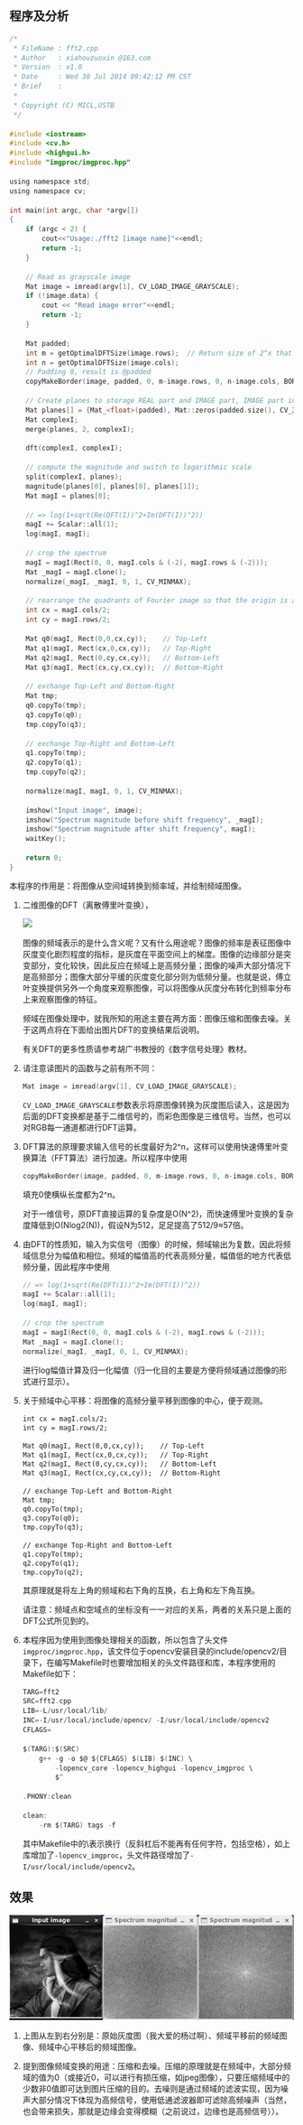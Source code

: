 <!---title:OpenCV基础篇之图像频域-->
<!---keywords:OpenCV-->
<!---date:2014-09-16-->

## 程序及分析

```c
/*
 * FileName : fft2.cpp
 * Author   : xiahouzuoxin @163.com
 * Version  : v1.0
 * Date     : Wed 30 Jul 2014 09:42:12 PM CST
 * Brief    : 
 * 
 * Copyright (C) MICL,USTB
 */

#include <iostream>
#include <cv.h>
#include <highgui.h>
#include "imgproc/imgproc.hpp"

using namespace std;
using namespace cv;

int main(int argc, char *argv[])
{
    if (argc < 2) {
        cout<<"Usage:./fft2 [image name]"<<endl;
        return -1;
    }

    // Read as grayscale image
    Mat image = imread(argv[1], CV_LOAD_IMAGE_GRAYSCALE);
    if (!image.data) {
        cout << "Read image error"<<endl;
        return -1;
    }

    Mat padded;
    int m = getOptimalDFTSize(image.rows);  // Return size of 2^x that suite for FFT
    int n = getOptimalDFTSize(image.cols);
    // Padding 0, result is @padded
    copyMakeBorder(image, padded, 0, m-image.rows, 0, n-image.cols, BORDER_CONSTANT, Scalar::all(0));

    // Create planes to storage REAL part and IMAGE part, IMAGE part init are 0
    Mat planes[] = {Mat_<float>(padded), Mat::zeros(padded.size(), CV_32F) };
    Mat complexI;
    merge(planes, 2, complexI);

    dft(complexI, complexI);

    // compute the magnitude and switch to logarithmic scale
    split(complexI, planes);
    magnitude(planes[0], planes[0], planes[1]);
    Mat magI = planes[0];

    // => log(1+sqrt(Re(DFT(I))^2+Im(DFT(I))^2))
    magI += Scalar::all(1);
    log(magI, magI);

    // crop the spectrum
    magI = magI(Rect(0, 0, magI.cols & (-2), magI.rows & (-2)));
    Mat _magI = magI.clone();
    normalize(_magI, _magI, 0, 1, CV_MINMAX);

    // rearrange the quadrants of Fourier image so that the origin is at the image center
    int cx = magI.cols/2;
    int cy = magI.rows/2;

    Mat q0(magI, Rect(0,0,cx,cy));    // Top-Left
    Mat q1(magI, Rect(cx,0,cx,cy));   // Top-Right
    Mat q2(magI, Rect(0,cy,cx,cy));   // Bottom-Left
    Mat q3(magI, Rect(cx,cy,cx,cy));  // Bottom-Right

    // exchange Top-Left and Bottom-Right
    Mat tmp;
    q0.copyTo(tmp);
    q3.copyTo(q0);
    tmp.copyTo(q3);
    
    // exchange Top-Right and Bottom-Left
    q1.copyTo(tmp);
    q2.copyTo(q1);
    tmp.copyTo(q2);

    normalize(magI, magI, 0, 1, CV_MINMAX);

    imshow("Input image", image);
    imshow("Spectrum magnitude before shift frequency", _magI);
    imshow("Spectrum magnitude after shift frequency", magI);
    waitKey();

    return 0;
}
```

本程序的作用是：将图像从空间域转换到频率域，并绘制频域图像。

1.	二维图像的DFT（离散傅里叶变换），

	<img src="http://www.forkosh.com/mathtex.cgi? \Large F(k,l)={\sum_{i=0}^{i=N-1}}{\sum_{j=0}^{j=N-1}}f(i,j)e^{-j2\pi{(\frac{ki}{N}+\frac{lj}{N}})}">

	图像的频域表示的是什么含义呢？又有什么用途呢？图像的频率是表征图像中灰度变化剧烈程度的指标，是灰度在平面空间上的梯度。图像的边缘部分是突变部分，变化较快，因此反应在频域上是高频分量；图像的噪声大部分情况下是高频部分；图像大部分平缓的灰度变化部分则为低频分量。也就是说，傅立叶变换提供另外一个角度来观察图像，可以将图像从灰度分布转化到频率分布上来观察图像的特征。

	频域在图像处理中，就我所知的用途主要在两方面：图像压缩和图像去噪。关于这两点将在下面给出图片DFT的变换结果后说明。

	有关DFT的更多性质请参考胡广书教授的《数字信号处理》教材。

2.	请注意读图片的函数与之前有所不同：

	```c
	Mat image = imread(argv[1], CV_LOAD_IMAGE_GRAYSCALE);
	```

	`CV_LOAD_IMAGE_GRAYSCALE`参数表示将原图像转换为灰度图后读入，这是因为后面的DFT变换都是基于二维信号的，而彩色图像是三维信号。当然，也可以对RGB每一通道都进行DFT运算。

3.	DFT算法的原理要求输入信号的长度最好为2^n，这样可以使用快速傅里叶变换算法（FFT算法）进行加速。所以程序中使用

	```c
	copyMakeBorder(image, padded, 0, m-image.rows, 0, n-image.cols, BORDER_CONSTANT, Scalar::all(0));
	```
	
	填充0使横纵长度都为2^n。

	对于一维信号，原DFT直接运算的复杂度是O(N^2)，而快速傅里叶变换的复杂度降低到O(Nlog2(N))，假设N为512，足足提高了512/9≈57倍。

4.	由DFT的性质知，输入为实信号（图像）的时候，频域输出为复数，因此将频域信息分为幅值和相位。频域的幅值高的代表高频分量，幅值低的地方代表低频分量，因此程序中使用

	```c
    // => log(1+sqrt(Re(DFT(I))^2+Im(DFT(I))^2))
    magI += Scalar::all(1);
    log(magI, magI);

    // crop the spectrum
    magI = magI(Rect(0, 0, magI.cols & (-2), magI.rows & (-2)));
    Mat _magI = magI.clone();
    normalize(_magI, _magI, 0, 1, CV_MINMAX);
	```

	进行log幅值计算及归一化幅值（归一化目的主要是方便将频域通过图像的形式进行显示）。

5.	关于频域中心平移：将图像的高频分量平移到图像的中心，便于观测。

	```
    int cx = magI.cols/2;
    int cy = magI.rows/2;

    Mat q0(magI, Rect(0,0,cx,cy));    // Top-Left
    Mat q1(magI, Rect(cx,0,cx,cy));   // Top-Right
    Mat q2(magI, Rect(0,cy,cx,cy));   // Bottom-Left
    Mat q3(magI, Rect(cx,cy,cx,cy));  // Bottom-Right

    // exchange Top-Left and Bottom-Right
    Mat tmp;
    q0.copyTo(tmp);
    q3.copyTo(q0);
    tmp.copyTo(q3);
    
    // exchange Top-Right and Bottom-Left
    q1.copyTo(tmp);
    q2.copyTo(q1);
    tmp.copyTo(q2);
	```

	其原理就是将左上角的频域和右下角的互换，右上角和左下角互换。

	请注意：频域点和空域点的坐标没有一一对应的关系，两者的关系只是上面的DFT公式所见到的。

6.	本程序因为使用到图像处理相关的函数，所以包含了头文件`imgproc/imgproc.hpp`，该文件位于opencv安装目录的include/opencv2/目录下，在编写Makefile时也要增加相关的头文件路径和库，本程序使用的Makefile如下：

	```c
	TARG=fft2
	SRC=fft2.cpp
	LIB=-L/usr/local/lib/
	INC=-I/usr/local/include/opencv/ -I/usr/local/include/opencv2
	CFLAGS=

	$(TARG):$(SRC)
		g++ -g -o $@ ${CFLAGS} $(LIB) $(INC) \
			-lopencv_core -lopencv_highgui -lopencv_imgproc \
			$^

	.PHONY:clean

	clean:
		-rm $(TARG) tags -f 
	```

	其中Makefile中的\表示换行（反斜杠后不能再有任何字符，包括空格），如上库增加了`-lopencv_imgproc`，头文件路径增加了`-I/usr/local/include/opencv2`。
	
## 效果

![dft]

1.	上图从左到右分别是：原始灰度图（我大爱的杨过啊）、频域平移前的频域图像、频域中心平移后的频域图像。

2.	提到图像频域变换的用途：压缩和去噪。压缩的原理就是在频域中，大部分频域的值为0（或接近0，可以进行有损压缩，如jpeg图像），只要压缩频域中的少数非0值即可达到图片压缩的目的。去噪则是通过频域的滤波实现，因为噪声大部分情况下体现为高频信号，使用低通滤波器即可滤除高频噪声（当然，也会带来损失，那就是边缘会变得模糊（之前说过，边缘也是高频信号））。


[dft]:../images/OpenCV基础篇之图像频域/dft.png


